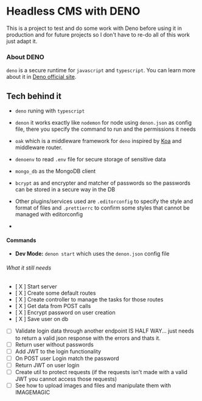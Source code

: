 # Headless CMS with DENO

This is a project to test and do some work with Deno before using it in production and for future projects so I don't have to re-do all of this work just adapt it.

### About DENO

`deno` is a secure runtime for `javascript` and `typescript`. You can learn more about it in [Deno official site](https://deno.land).

## Tech behind it

-   `deno` runing with `typescript`
-   `denon` it works exactly like `nodemon` for node using `denon.json` as config file, there you specify the command to run and the permissions it needs
-   `oak` which is a middleware framework for `deno` inspired by [Koa](https://github.com/koajs/koa) and middleware router.
-   `denoenv` to read `.env` file for secure storage of sensitive data
-   `mongo_db` as the MongoDB client
-   `bcrypt` as and encrypter and matcher of passwords so the passwords can be stored in a secure way in the DB
-   Other plugins/services used are `.editorconfig` to specify the style and format of files and `.prettierrc` to confirm some styles that cannot be managed with editorconfig

-

#### Commands

-   **Dev Mode:** `denon start` which uses the `denon.json` config file

###### What it still needs

-   [ X ] Start server
-   [ X ] Create some default routes
-   [ X ] Create controller to manage the tasks for those routes
-   [ X ] Get data from POST calls
-   [ X ] Encrypt password on user creation
-   [ X ] Save user on db
-   [ ] Validate login data through another endpoint IS HALF WAY... just needs to return a valid json response with the errors and thats it.
-   [ ] Return user without passwords
-   [ ] Add JWT to the login functionality
-   [ ] On POST user Login match the password
-   [ ] Return JWT on user login
-   [ ] Create util to protect requests (if the requests isn't made with a valid JWT you cannot access those requests)
-   [ ] See how to upload images and files and manipulate them with IMAGEMAGIC
